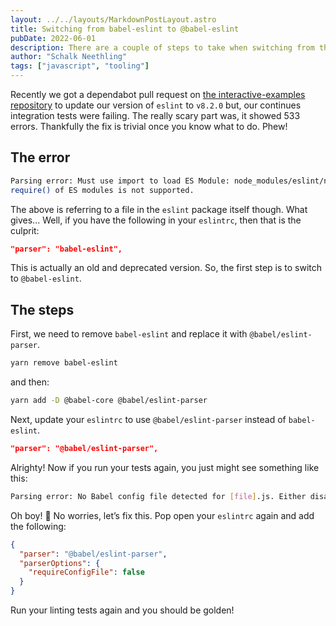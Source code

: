 ```yaml
---
layout: ../../layouts/MarkdownPostLayout.astro
title: Switching from babel-eslint to @babel-eslint
pubDate: 2022-06-01
description: There are a couple of steps to take when switching from the older babel-eslint to the newer @babel-eslint. No worries, I'll show you how.
author: "Schalk Neethling"
tags: ["javascript", "tooling"]
---
```


Recently we got a dependabot pull request on [the interactive-examples repository](https://github.com/mdn/interactive-examples) to update our version of `eslint` to `v8.2.0` but, our continues integration tests were failing. The really scary part was, it showed 533 errors. Thankfully the fix is trivial once you know what to do. Phew!

## The error

```bash
Parsing error: Must use import to load ES Module: node_modules/eslint/node_modules/eslint-scope/lib/definition.js
require() of ES modules is not supported.
```

The above is referring to a file in the `eslint` package itself though. What gives... Well, if you have the following in your `eslintrc`, then that is the culprit:

```json
"parser": "babel-eslint",
```

This is actually an old and deprecated version. So, the first step is to switch to `@babel-eslint`.

## The steps

First, we need to remove `babel-eslint` and replace it with `@babel/eslint-parser`.

```bash
yarn remove babel-eslint
```

and then:

```bash
yarn add -D @babel-core @babel/eslint-parser
```

Next, update your `eslintrc` to use `@babel/eslint-parser` instead of `babel-eslint`.

```json
"parser": "@babel/eslint-parser",
```

Alrighty! Now if you run your tests again, you just might see something like this:

```bash
Parsing error: No Babel config file detected for [file].js. Either disable config file checking with requireConfigFile: false, or configure Babel so that it can find the config files.
```

Oh boy! 🤔 No worries, let’s fix this. Pop open your `eslintrc` again and add the following:

```json
{
  "parser": "@babel/eslint-parser",
  "parserOptions": {
    "requireConfigFile": false
  }
}
```

Run your linting tests again and you should be golden!
